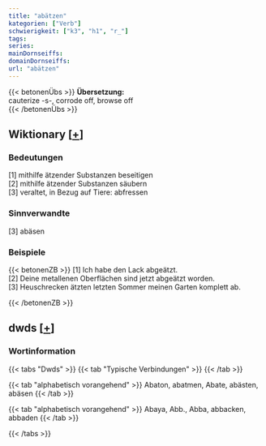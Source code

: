 ```yaml
---
title: "abätzen"
kategorien: ["Verb"]
schwierigkeit: ["k3", "h1", "r_"]
tags:
series:
mainDornseiffs:
domainDornseiffs:
url: "abätzen"
---
```


{{< betonenÜbs >}}
**Übersetzung:**  
cauterize -s-, corrode off, browse  off  
{{< /betonenÜbs >}}

## Wiktionary [[+](https://de.wiktionary.org/wiki/abätzen)]

### Bedeutungen
[1] mithilfe ätzender Substanzen beseitigen  
[2] mithilfe ätzender Substanzen säubern  
[3] veraltet, in Bezug auf Tiere: abfressen  

### Sinnverwandte
[3] abäsen  

### Beispiele
{{< betonenZB >}}
[1] Ich habe den Lack abgeätzt.  
[2] Deine metallenen Oberflächen sind jetzt abgeätzt worden.  
[3] Heuschrecken ätzten letzten Sommer meinen Garten komplett ab.  

{{< /betonenZB >}}


## dwds [[+](https://www.dwds.de/wb/abätzen)]

### Wortinformation
{{< tabs "Dwds" >}}
{{< tab "Typische Verbindungen" >}}
{{< /tab >}}

{{< tab "alphabetisch vorangehend" >}}
Abaton, abatmen, Abate, abästen, abäsen
{{< /tab >}}

{{< tab "alphabetisch vorangehend" >}}
Abaya, Abb., Abba, abbacken, abbaden
{{< /tab >}}

{{< /tabs >}}


